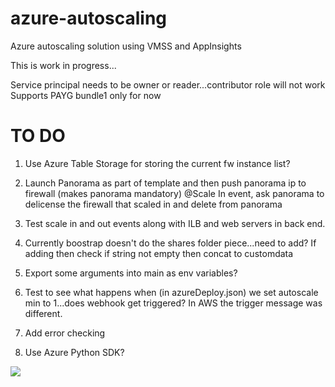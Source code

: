 # azure-autoscaling
Azure autoscaling solution using VMSS and AppInsights

This is work in progress...

Service principal needs to be owner or reader...contributor role will not work
Supports PAYG bundle1 only for now

# TO DO

 1. Use Azure Table Storage for storing the current fw instance list?

 2. Launch Panorama as part of template and then push panorama ip to firewall (makes panorama mandatory)
   @Scale In event, ask panorama to delicense the firewall that scaled in and delete from panorama

 3. Test scale in and out events along with ILB and web servers in back end.

 4. Currently boostrap doesn't do the shares folder piece...need to add?
 If adding then check if string not empty then concat to customdata
 
 5. Export some arguments into main as env variables? 

 6. Test to see what happens when (in azureDeploy.json) we set autoscale min to 1...does webhook get triggered?
    In AWS the trigger message was different.

 7. Add error checking

 8. Use Azure Python SDK?


[<img src="http://azuredeploy.net/deploybutton.png"/>](https://portal.azure.com/#create/Microsoft.Template/uri/https%3A%2F%2Fraw.githubusercontent.com%2FPaloAltoNetworks%2Fazure-autoscaling%2Fmaster%2FazureDeploy.json)
